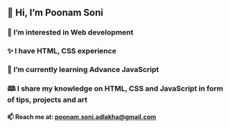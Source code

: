 ##  👋 Hi, I’m Poonam Soni
### 👀 I’m interested in Web development
### ✨ I have HTML, CSS experience
### 🌱 I’m currently learning Advance JavaScript
### 🕮 I share my knowledge on HTML, CSS and JavaScript in form of tips, projects and art
#### 📫 Reach me at: poonam.soni.adlakha@gmail.com

<!---
poonam-adlakha/poonam-adlakha is a ✨ special ✨ repository because its `README.md` (this file) appears on your GitHub profile.
You can click the Preview link to take a look at your changes.
--->

